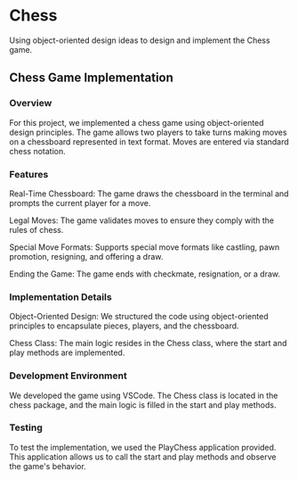 # Chess

Using object-oriented design ideas to design and implement the Chess game.

## Chess Game Implementation

### Overview

For this project, we implemented a chess game using object-oriented design principles. The game allows two players to take turns making moves on a chessboard represented in text format. Moves are entered via standard chess notation.

### Features

Real-Time Chessboard: The game draws the chessboard in the terminal and prompts the current player for a move.

Legal Moves: The game validates moves to ensure they comply with the rules of chess.

Special Move Formats: Supports special move formats like castling, pawn promotion, resigning, and offering a draw.

Ending the Game: The game ends with checkmate, resignation, or a draw.

### Implementation Details

Object-Oriented Design: We structured the code using object-oriented principles to encapsulate pieces, players, and the chessboard.

Chess Class: The main logic resides in the Chess class, where the start and play methods are implemented.

### Development Environment

We developed the game using VSCode. The Chess class is located in the chess package, and the main logic is filled in the start and play methods.

### Testing

To test the implementation, we used the PlayChess application provided. This application allows us to call the start and play methods and observe the game's behavior.
